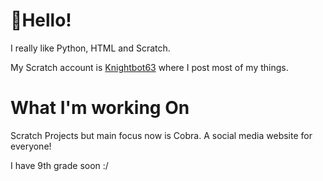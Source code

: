 <p align="center"><h1>👋Hello!</h1></p>
I really like Python, HTML and Scratch.

My Scratch account is [Knightbot63](https://scratch.mit.edu/users/Knightbot63) where I post most of my things.

# What I'm working On
Scratch Projects but main focus now is Cobra. A social media website for everyone!

I have 9th grade soon :/
